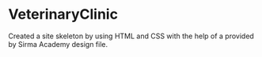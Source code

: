 # VeterinaryClinic
Created a site skeleton by using HTML and CSS with the help of a provided by Sirma Academy design file.
